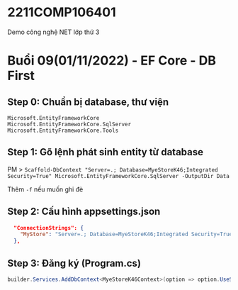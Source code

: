 # 2211COMP106401
Demo công nghệ NET lớp thứ 3

# Buổi 09(01/11/2022) - EF Core - DB First

## Step 0: Chuẩn bị database, thư viện
```
Microsoft.EntityFrameworkCore
Microsoft.EntityFrameworkCore.SqlServer
Microsoft.EntityFrameworkCore.Tools
```

## Step 1: Gõ lệnh phát sinh entity từ database
PM > ```Scaffold-DbContext "Server=.; Database=MyeStoreK46;Integrated Security=True" Microsoft.EntityFrameworkCore.SqlServer -OutputDir Data```

Thêm ```-f``` nếu muốn ghi đè

## Step 2: Cấu hình appsettings.json
```json
  "ConnectionStrings": {
    "MyStore": "Server=.; Database=MyeStoreK46;Integrated Security=True"
  },
```

## Step 3: Đăng ký (Program.cs)
```cs
builder.Services.AddDbContext<MyeStoreK46Context>(option => option.UseSqlServer(builder.Configuration.GetConnectionString("MyStore")));
```
